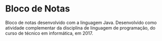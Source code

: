 # Bloco de Notas

Bloco de notas desenvolvido com a linguagem Java. 
Desenvolvido como atividade complementar da disciplina de linguagem de programação, do curso de técnico em informática, em 2017.
